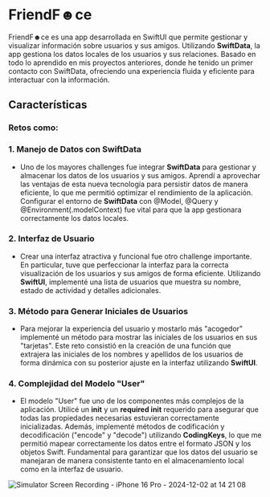# FriendF☻ce

FriendF☻ce es una app desarrollada en SwiftUI que permite gestionar y visualizar información sobre usuarios y sus amigos. Utilizando **SwiftData**, la app gestiona los datos locales de los usuarios y sus relaciones. Basado en todo lo aprendido en mis proyectos anteriores, donde he tenido un primer contacto con SwiftData, ofreciendo una experiencia fluida y eficiente para interactuar con la información.

## Características 
### Retos como: 

### 1. **Manejo de Datos con SwiftData**
- Uno de los mayores challenges fue integrar **SwiftData** para gestionar y almacenar los datos de los usuarios y sus amigos. Aprendí a aprovechar las ventajas de esta nueva tecnología para persistir datos de manera eficiente, lo que me permitió optimizar el rendimiento de la aplicación. Configurar el entorno de **SwiftData** con @Model, @Query  y @Environment(\.modelContext) fue vital para que la app gestionara correctamente los datos locales.

### 2. **Interfaz de Usuario**
- Crear una interfaz atractiva y funcional fue otro challenge importante. En particular, tuve que perfeccionar la interfaz para la correcta visualización de los usuarios y sus amigos de forma eficiente. Utilizando **SwiftUI**, implementé una lista de usuarios que muestra su nombre, estado de actividad y detalles adicionales.

### 3. **Método para Generar Iniciales de Usuarios**
- Para mejorar la experiencia del usuario y mostarlo más "acogedor" implementé un método para mostrar las iniciales de los usuarios en sus "tarjetas". Este reto consistió en la creación de una función que extrajera las iniciales de los nombres y apellidos de los usuarios de forma dinámica con su posterior ajuste en la interfaz utilizando **SwiftUI**.

### 4. **Complejidad del Modelo "User"**
- El modelo "User" fue uno de los componentes más complejos de la aplicación. Utilicé un **init**  y un **required init** requerido para asegurar que todas las propiedades necesarias estuvieran correctamente inicializadas. Además, implementé métodos de codificación y decodificación ("encode" y "decode") utilizando **CodingKeys**, lo que me permitió mapear correctamente los datos entre el formato JSON y los objetos Swift. Fundamental para garantizar que los datos del usuario se manejaran de manera consistente tanto en el almacenamiento local como en la interfaz de usuario.

![Simulator Screen Recording - iPhone 16 Pro - 2024-12-02 at 14 21 08](https://github.com/user-attachments/assets/2d0fe3cb-dc14-46ba-b4b5-91252433e36c)



